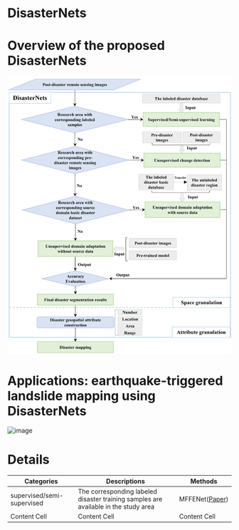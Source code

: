 # DisasterNets
# Overview of the proposed DisasterNets
![image](https://github.com/HydroPML/DisasterNets/blob/main/Figures/fig1.png)
# Applications: earthquake-triggered landslide mapping using DisasterNets
![image](https://github.com/HydroPML/DisasterNets/blob/main/Figures/fig2.png)
# Details
| Categories  | Descriptions | Methods |
| ------------- | ------------- | ------------- |
| supervised/semi-supervised | The corresponding labeled disaster training samples are available in the study area  | MFFENet([Paper](https://link.springer.com/article/10.1007/s10346-022-01847-1?awc=26429_1686916238_e947d0c7807a9c3dd12b0a292dd2461c&utm_medium=affiliate&utm_source=awin&utm_campaign=CONR_BOOKS_ECOM_DE_PHS)) |
| Content Cell  | Content Cell  | Content Cell  |
